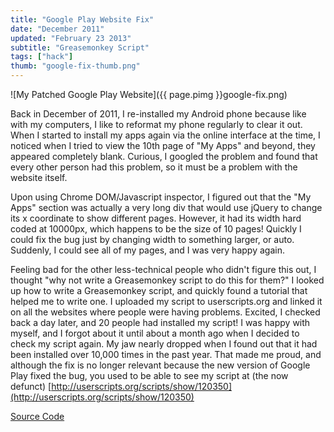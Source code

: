 ```yaml
---
title: "Google Play Website Fix"
date: "December 2011"
updated: "February 23 2013"
subtitle: "Greasemonkey Script"
tags: ["hack"]
thumb: "google-fix-thumb.png"
---
```


![My Patched Google Play Website]({{ page.pimg }}google-fix.png)

Back in December of 2011, I re-installed my Android phone because like with my computers, I like to reformat my phone regularly to clear it out.
When I started to install my apps again via the online interface at the time,
I noticed when I tried to view the 10th page of "My Apps" and beyond, they appeared completely blank.
Curious, I googled the problem and found that every other person had this problem, so it must be a problem with the website itself.

Upon using Chrome DOM/Javascript inspector, I figured out that the "My Apps" section was actually
a very long div that would use jQuery to change its x coordinate to show different pages.
However, it had its width hard coded at 10000px, which happens to be the size of 10 pages!
Quickly I could fix the bug just by changing width to something larger, or auto.
Suddenly, I could see all of my pages, and I was very happy again.

Feeling bad for the other less-technical people who didn't figure this out, I thought "why not write a Greasemonkey script to do this for them?"
I looked up how to write a Greasemonkey script, and quickly found a tutorial that helped me to write one.
I uploaded my script to userscripts.org and linked it on all the websites where people were having problems.
Excited, I checked back a day later, and 20 people had installed my script! I was happy with myself,
and I forgot about it until about a month ago when I decided to check my script again.
My jaw nearly dropped when I found out that it had been installed over 10,000 times in the past year.
That made me proud, and although the fix is no longer relevant because the new version of Google Play fixed the bug,
you used to be able to see my script at (the now defunct) [http://userscripts.org/scripts/show/120350](http://userscripts.org/scripts/show/120350)

[Source Code](https://github.com/glentakahashi/android-market-fix)
